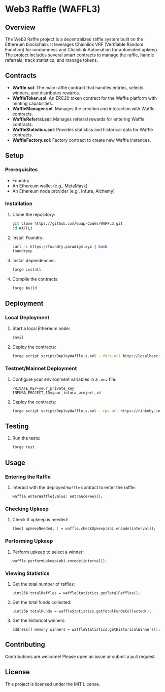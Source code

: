 # Web3 Raffle (WAFFL3)

## Overview

The Web3 Raffle project is a decentralized raffle system built on the Ethereum blockchain. It leverages Chainlink VRF (Verifiable Random Function) for randomness and Chainlink Automation for automated upkeep. The project includes several smart contracts to manage the raffle, handle referrals, track statistics, and manage tokens.

## Contracts

- **Waffle.sol**: The main raffle contract that handles entries, selects winners, and distributes rewards.
- **WaffleToken.sol**: An ERC20 token contract for the Waffle platform with minting capabilities.
- **WaffleManager.sol**: Manages the creation and interaction with Waffle contracts.
- **WaffleReferral.sol**: Manages referral rewards for entering Waffle contracts.
- **WaffleStatistics.sol**: Provides statistics and historical data for Waffle contracts.
- **WaffleFactory.sol**: Factory contract to create new Waffle instances.

## Setup

### Prerequisites

- Foundry
- An Ethereum wallet (e.g., MetaMask)
- An Ethereum node provider (e.g., Infura, Alchemy)

### Installation

1. Clone the repository:
    ```sh
    git clone https://github.com/Guap-Codes/WAFFL3.git
    cd WAFFL3
    ```

2. Install Foundry:
    ```sh
    curl -L https://foundry.paradigm.xyz | bash
    foundryup
    ```

3. Install dependencies:
    ```sh
    forge install
    ```

4. Compile the contracts:
    ```sh
    forge build
    ```

## Deployment

### Local Deployment

1. Start a local Ethereum node:
    ```sh
    anvil
    ```

2. Deploy the contracts:
    ```sh
    forge script script/DeployWaffle.s.sol --fork-url http://localhost:8545 --broadcast
    ```

### Testnet/Mainnet Deployment

1. Configure your environment variables in a `.env` file:
    ```env
    PRIVATE_KEY=your_private_key
    INFURA_PROJECT_ID=your_infura_project_id
    ```

2. Deploy the contracts:
    ```sh
    forge script script/DeployWaffle.s.sol --rpc-url https://rinkeby.infura.io/v3/$INFURA_PROJECT_ID --broadcast
    ```

## Testing

1. Run the tests:
    ```sh
    forge test
    ```

## Usage

### Entering the Raffle

1. Interact with the deployed `Waffle` contract to enter the raffle:
    ```solidity
    waffle.enterWaffle{value: entranceFee}();
    ```

### Checking Upkeep

1. Check if upkeep is needed:
    ```solidity
    (bool upkeepNeeded, ) = waffle.checkUpkeep(abi.encode(interval));
    ```

### Performing Upkeep

1. Perform upkeep to select a winner:
    ```solidity
    waffle.performUpkeep(abi.encode(interval));
    ```

### Viewing Statistics

1. Get the total number of raffles:
    ```solidity
    uint256 totalRaffles = waffleStatistics.getTotalRaffles();
    ```

2. Get the total funds collected:
    ```solidity
    uint256 totalFunds = waffleStatistics.getTotalFundsCollected();
    ```

3. Get the historical winners:
    ```solidity
    address[] memory winners = waffleStatistics.getHistoricalWinners();
    ```

## Contributing

Contributions are welcome! Please open an issue or submit a pull request.

## License

This project is licensed under the MIT License.
